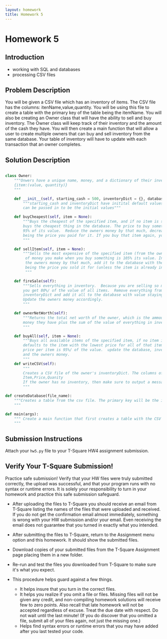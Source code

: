 ```yaml
---
layout: homework
title: Homework 5
---
```


# Homework 5

## Introduction

- working with SQL and databases
- processing CSV files
## Problem Description

You will be given a CSV file which has an inventory of items. The CSV file has the columns: itenName,value,quantity. You will be using this file to create a table with the primary key of the table being the itemName. You will also be creating an Owner class that will have the ability to sell and buy inventory. The Owner class will keep track of their inventory and the amount of the cash they have. You will then create a main function that will allow a user to create multiple owners that can buy and sell inventory from the same database. Your table of inventory will have to update with each transaction that an owner completes.


## Solution Description
 
```Python

class Owner:
    """Onwers have a unique name, money, and a dictionary of their inventory in the form
    {item:(value, quantity)}
    """

    def __init__(self, starting_cash = 500, inventoryDict = {}, database):
        """starting_cash and inventoryDict have initital default values, but anything
        can be passed in to be the initial values"""

    def buyCheapest(self, item = None):
        """Buys the cheapest of the specified item, and if no item is specified,
        buys the cheapest thing in the database. The price to buy something is
        95% of its value.  Reduce the owners money by that much, decrease the count of that item in the database (or remove it if there's none left after you decreae the count), and add it to the owners inventoryDict, with the value
        being the price you paid for it. If you buy that item again, you will just increase the quantity of that item in your inventoryDict. If the owner does not have enough money to buy any of the items in the database print a message to the user that they do not have sufficient funds.
        """

    def sellItem(self, item = None):
        """Sells the most expensive of the specified item (from the owner's inventory), and if no item is specified, sells the most expensive item in inventory.  The ammount of
         of money you make when you buy something is 105% its value. Increase
         the owners money by that much, add it to the database with the value
         being the price you sold it for (unless the item is already in the database, in which case, you just increase the count). Then, decrease the count of that item (or remove it if the count is 1) from the inventoryDict. 
         """

    def fireSale(self):
        """Sells everything in inventory.  Because you are selling so much,
        you get 80%/ of the value of all items.  Remove everything from your
        inventoryDict and add it all to the database with value staying the same (if the item is already in the database just increase the count, and if not make sure to add a new row in for the item).
        Update the owners money accordingly.
        """

    def ownerNetWorth(self):
        """Returns the total net worth of the owner, which is the ammount of
        money they have plus the sum of the value of everything in inventory.
        """

    def buyAll(self, item = None):
        """Buys all available items of the specified item, if no item is given,
        defaults to the item with the lowest price for all of that item.  The
        price per item is 95%/ of the value.  update the database, inventoryDict,
        and the owners money.
        """
    def writeCSV(self):
    	"""
    	Creates a CSV file of the owner's inventoryDict. The columns of the CSV vile will be:
    	Item,Price,Quanity
    	If the owner has no inventory, then make sure to output a message rather than write a blank CSV file.
    	"""

def createDatabase(file_name):
    """Creates a table from the csv file. The primary key will be the itemName. Price and Quantity will both be stores as integers in the database.
    """

def main(args):
    """ Create a main function that first creates a table with the CSV file. The CSV file name should be passed in as an argument to the main function. Then the main should allow the user to create as many owners as they want to. You need to keep track of those owners, as the user should be allowed to select any owner at any point, and call the various functions on them. Your main should have a prompt that asks the user which one of the owners they want to select, then from there, they should have a prompt of which of the operations they want to call on the owners. The user may not know the item names in the database, and if this is the case, they should be able to prompt the main function to provide a list of all of the inventory names in the database. At any point the user should be able to go back to the previous prompt or quit out of the program.
    """

```



## Submission Instructions


Attach your `hw5.py` file to your T-Square HW4 assignment submission.


## Verify Your T-Square Submission!

Practice safe submission! Verify that your HW files were truly submitted correctly, the upload was successful, and that your program runs with no syntax or runtime errors. It is solely your responsibility to turn in your homework and practice this safe submission safeguard.

- After uploading the files to T-Square you should receive an email from T-Square listing the names of the files that were uploaded and received. If you do not get the confirmation email almost immediately, something is wrong with your HW submission and/or your email. Even receiving the email does not guarantee that you turned in exactly what you intended.
- After submitting the files to T-Square, return to the Assignment menu option and this homework. It should show the submitted files.
- Download copies of your submitted files from the T-Square Assignment page placing them in a new folder.
- Re-run and test the files you downloaded from T-Square to make sure it's what you expect.
- This procedure helps guard against a few things.

    - It helps insure that you turn in the correct files.
    - It helps you realize if you omit a file or files. Missing files will not be given any credit, and non-compiling homework solutions will receive few to zero points. Also recall that late homework will not be accepted regardless of excuse. Treat the due date with respect.  Do not wait until the last minute! (If you do discover that you omitted a file, submit all of your files again, not just the missing one.)
    - Helps find syntax errors or runtime errors that you may have added after you last tested your code.

